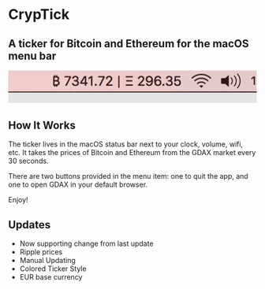 # CrypTick
## A ticker for Bitcoin and Ethereum for the macOS menu bar

![ticker](img/ticker.png)

## How It Works
The ticker lives in the macOS status bar next to your clock, volume, wifi,
etc. It takes the prices of Bitcoin and Ethereum from the GDAX market
every 30 seconds.

There are two buttons provided in the menu item: one to quit the app,
and one to open GDAX in your default browser.

Enjoy!

## Updates

* Now supporting change from last update
* Ripple prices
* Manual Updating
* Colored Ticker Style
* EUR base currency
